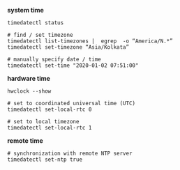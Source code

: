 **system time**

    timedatectl status

    # find / set timezone
    timedatectl list-timezones |  egrep  -o “America/N.*”
    timedatectl set-timezone “Asia/Kolkata”

    # manually specify date / time
    timedatectl set-time "2020-01-02 07:51:00"

**hardware time**

    hwclock --show

    # set to coordinated universal time (UTC)
    timedatectl set-local-rtc 0

    # set to local timezone
    timedatectl set-local-rtc 1

**remote time**

    # synchronization with remote NTP server
    timedatectl set-ntp true
